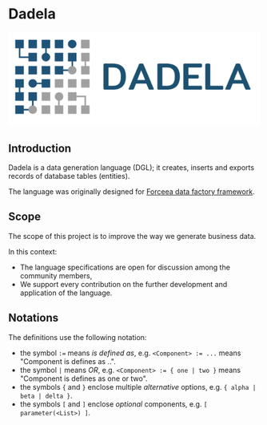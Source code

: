 # Dadela

![](dadela-logo.png)

## Introduction

Dadela is a data generation language (DGL);
it creates, inserts and exports records of database tables (entities).

The language was originally designed for
[Forceea data factory framework](https://github.com/nmitrakis/Forceea).

## Scope

The scope of this project is to improve the way we generate business data.

In this context:
* The language specifications are open for discussion among the community members,
* We support every contribution on the further development and application of the language.

## Notations

The definitions use the following notation:
* the symbol `:=` means _is defined as_, e.g. `<Component> := ...` means "Component is defines as ..".
* the symbol `|` means _OR_, e.g. `<Component> := { one | two }` means "Component is defines as one or two".
* the symbols `{` and `}` enclose multiple _alternative_ options, e.g. `{ alpha | beta | delta }`.
* the symbols `[` and `]` enclose _optional_ components, e.g. `[ parameter(<List>) ]`.